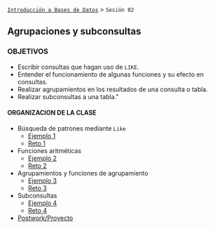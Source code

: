 [`Introducción a Bases de Datos`](../Readme.md) > `Sesión 02`

## Agrupaciones y subconsultas

### OBJETIVOS 

- Escribir consultas que hagan uso de `LIKE`.
- Entender el funcionamiento de algunas funciones y su efecto en consultas.
- Realizar agrupamientos en los resultados de una consulta o tabla.
- Realizar subconsultas a una tabla."

#### ORGANIZACION DE LA CLASE

- Búsqueda de patrones mediante `Like`
   - [Ejemplo 1](Ejemplo-01/)
   - [Reto 1](Reto-01/)
- Funciones aritméticas
   - [Ejemplo 2](Ejemplo-02/)
   - [Reto 2](Reto-02/)
- Agrupamientos y funciones de agrupamiento
   - [Ejemplo 3](Ejemplo-03/)
   - [Reto 3](Reto-03/)
- Subconsultas
   - [Ejemplo 4](Ejemplo-04/)
   - [Reto 4](Reto-04/)
- [Postwork/Proyecto](Postwork/)	
